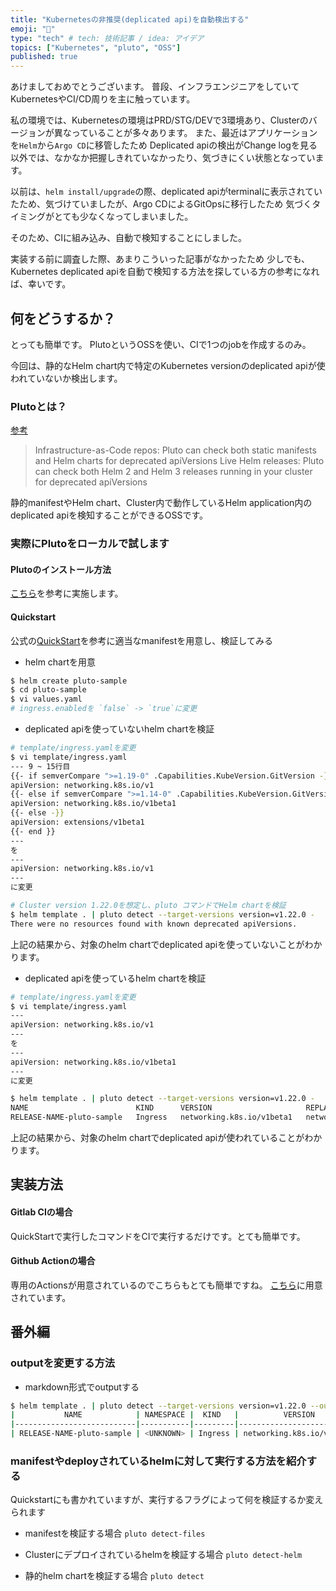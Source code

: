 ```yaml
---
title: "Kubernetesの非推奨(deplicated api)を自動検出する"
emoji: "🙌"
type: "tech" # tech: 技術記事 / idea: アイデア
topics: ["Kubernetes", "pluto", "OSS"]
published: true
---
```


あけましておめでとうございます。
普段、インフラエンジニアをしていてKubernetesやCI/CD周りを主に触っています。

私の環境では、Kubernetesの環境はPRD/STG/DEVで3環境あり、Clusterのバージョンが異なっていることが多々あります。
また、最近はアプリケーションを`Helm`から`Argo CD`に移管したため
Deplicated apiの検出がChange logを見る以外では、なかなか把握しきれていなかったり、気づきにくい状態となっています。

以前は、`helm install/upgrade`の際、deplicated apiがterminalに表示されていたため、気づけていましたが、Argo CDによるGitOpsに移行したため
気づくタイミングがとても少なくなってしまいました。

そのため、CIに組み込み、自動で検知することにしました。

実装する前に調査した際、あまりこういった記事がなかったため
少しでも、Kubernetes deplicated apiを自動で検知する方法を探している方の参考になれば、幸いです。


## 何をどうするか？

とっても簡単です。
PlutoというOSSを使い、CIで1つのjobを作成するのみ。

今回は、静的なHelm chart内で特定のKubernetes versionのdeplicated apiが使われていないか検出します。


### Plutoとは？

[参考](https://github.com/FairwindsOps/pluto)

> Infrastructure-as-Code repos: Pluto can check both static manifests and Helm charts for deprecated apiVersions
> Live Helm releases: Pluto can check both Helm 2 and Helm 3 releases running in your cluster for deprecated apiVersions

静的manifestやHelm chart、Cluster内で動作しているHelm application内のdeplicated apiを検知することができるOSSです。


### 実際にPlutoをローカルで試します

#### Plutoのインストール方法

[こちら](https://pluto.docs.fairwinds.com/installation/)を参考に実施します。

#### Quickstart

公式の[QuickStart](https://pluto.docs.fairwinds.com/quickstart/)を参考に適当なmanifestを用意し、検証してみる

* helm chartを用意
```bash
$ helm create pluto-sample
$ cd pluto-sample
$ vi values.yaml
# ingress.enabledを `false` -> `true`に変更
```

* deplicated apiを使っていないhelm chartを検証

```bash
# template/ingress.yamlを変更
$ vi template/ingress.yaml
--- 9 ~ 15行目
{{- if semverCompare ">=1.19-0" .Capabilities.KubeVersion.GitVersion -}}
apiVersion: networking.k8s.io/v1
{{- else if semverCompare ">=1.14-0" .Capabilities.KubeVersion.GitVersion -}}
apiVersion: networking.k8s.io/v1beta1
{{- else -}}
apiVersion: extensions/v1beta1
{{- end }}
---
を
---
apiVersion: networking.k8s.io/v1
---
に変更

# Cluster version 1.22.0を想定し、pluto コマンドでHelm chartを検証
$ helm template . | pluto detect --target-versions version=v1.22.0 -
There were no resources found with known deprecated apiVersions.
```

上記の結果から、対象のhelm chartでdeplicated apiを使っていないことがわかります。

* deplicated apiを使っているhelm chartを検証

```bash
# template/ingress.yamlを変更
$ vi template/ingress.yaml
---
apiVersion: networking.k8s.io/v1
---
を
---
apiVersion: networking.k8s.io/v1beta1
---
に変更

$ helm template . | pluto detect --target-versions version=v1.22.0 -
NAME                        KIND      VERSION                     REPLACEMENT            REMOVED   DEPRECATED
RELEASE-NAME-pluto-sample   Ingress   networking.k8s.io/v1beta1   networking.k8s.io/v1   true      true
```

上記の結果から、対象のhelm chartでdeplicated apiが使われていることがわかります。


## 実装方法

#### Gitlab CIの場合

QuickStartで実行したコマンドをCIで実行するだけです。とても簡単です。

#### Github Actionの場合

専用のActionsが用意されているのでこちらもとても簡単ですね。
[こちら](https://github.com/FairwindsOps/pluto#github-action-usage)に用意されています。


## 番外編

### outputを変更する方法

* markdown形式でoutputする

```bash
$ helm template . | pluto detect --target-versions version=v1.22.0 --output markdown -
|           NAME            | NAMESPACE |  KIND   |          VERSION          |     REPLACEMENT      | DEPRECATED | DEPRECATED IN | REMOVED | REMOVED IN |
|---------------------------|-----------|---------|---------------------------|----------------------|------------|---------------|---------|------------|
| RELEASE-NAME-pluto-sample | <UNKNOWN> | Ingress | networking.k8s.io/v1beta1 | networking.k8s.io/v1 | true       | v1.19.0       | true    | v1.22.0    |
```

### manifestやdeployされているhelmに対して実行する方法を紹介する

Quickstartにも書かれていますが、実行するフラグによって何を検証するか変えられます

* manifestを検証する場合
`pluto detect-files`

* Clusterにデプロイされているhelmを検証する場合
`pluto detect-helm`

* 静的helm chartを検証する場合
`pluto detect`